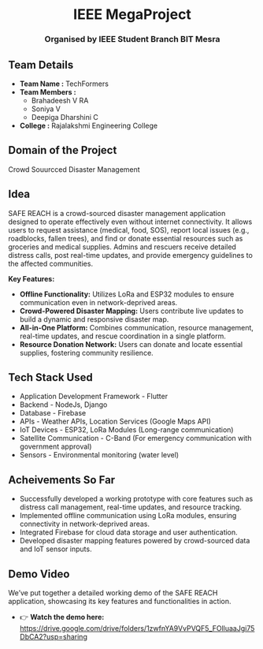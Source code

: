 <h1 align="center">IEEE MegaProject</h1>
<h3 align="center">Organised by IEEE Student Branch BIT Mesra</h3>

## Team Details
- **Team Name :** TechFormers
- **Team Members :**
  - Brahadeesh V RA
  - Soniya V
  - Deepiga Dharshini C
- **College :** Rajalakshmi Engineering College

## Domain of the Project
Crowd Souurcced Disaster Management

## Idea
SAFE REACH is a crowd-sourced disaster management application designed to operate effectively even without internet connectivity. It allows users to request assistance (medical, food, SOS), report local issues (e.g., roadblocks, fallen trees), and find or donate essential resources such as groceries and medical supplies. Admins and rescuers receive detailed distress calls, post real-time updates, and provide emergency guidelines to the affected communities.

**Key Features:**
 - **Offline Functionality:** Utilizes LoRa and ESP32 modules to ensure communication even in network-deprived areas.
 - **Crowd-Powered Disaster Mapping:** Users contribute live updates to build a dynamic and responsive disaster map.
 -  **All-in-One Platform:** Combines communication, resource management, real-time updates, and rescue coordination in a single platform.
 - **Resource Donation Network:** Users can donate and locate essential supplies, fostering community resilience.

## Tech Stack Used
- Application Development Framework - Flutter
- Backend - NodeJs, Django
- Database - Firebase
- APIs - Weather APIs, Location Services (Google Maps API)
- IoT Devices - ESP32, LoRa Modules (Long-range communication)
- Satellite Communication - C-Band (For emergency communication with government approval)
- Sensors - Environmental monitoring (water level)

## Acheivements So Far
- Successfully developed a working prototype with core features such as distress call management, real-time updates, and resource tracking.
- Implemented offline communication using LoRa modules, ensuring connectivity in network-deprived areas.
- Integrated Firebase for cloud data storage and user authentication.
- Developed disaster mapping features powered by crowd-sourced data and IoT sensor inputs.

## Demo Video
We’ve put together a detailed working demo of the SAFE REACH application, showcasing its key features and functionalities in action.
- 👉 **Watch the demo here:** https://drive.google.com/drive/folders/1zwfnYA9VvPVQF5_FOlluaaJgi75DbCA2?usp=sharing
